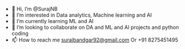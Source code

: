 - 👋 Hi, I’m @SurajNB
- 👀 I’m interested in Data analytics, Machine learning and AI
- 🌱 I’m currently learning ML and AI
- 💞️ I’m looking to collaborate on DA and ML and AI projects and python coding 
- 📫 How to reach me surajbandgar92@gmail.com Or +91 8275451495
<!---
SurajNB/SurajNB is a ✨ special ✨ repository because its `README.md` (this file) appears on your GitHub profile.
You can click the Preview link to take a look at your changes.
--->
